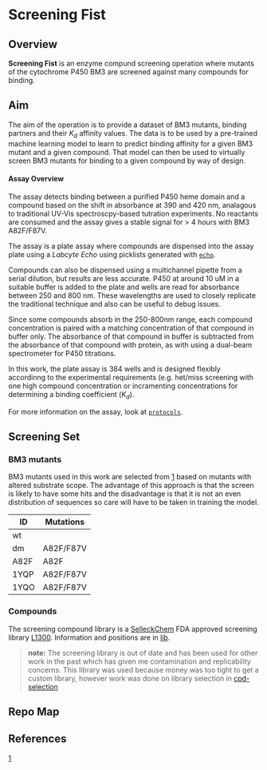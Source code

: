 # Screening Fist

## Overview

**Screening Fist** is an enzyme compund screening operation where mutants of the cytochrome P450 BM3 are screened against many compounds for binding. 

## Aim

The aim of the operation is to provide a dataset of BM3 mutants, binding partners and their $K_d$ affinity values. The data is to be used by a pre-trained machine learning model to learn to predict binding affinity for a given BM3 mutant and a given compound. That model can then be used to virtually screen BM3 mutants for binding to a given compound by way of design.


#### Assay Overview

The assay detects binding between a purified P450 heme domain and a compound based on the shift in absorbance at 390 and 420 nm, analagous to traditional UV-Vis spectroscpy-based tutration experiments. No reactants are consumed and the assay gives a stable signal for > 4 hours with BM3 A82F/F87V. 

The assay is a plate assay where compounds are dispensed into the assay plate using a *Labcyte Echo* using picklists generated with [`echo`](https://github.com/jamesengleback/echo). 

Compounds can also be dispensed using a multichannel pipette from a serial dilution, but results are less accurate. 
P450 at around 10 uM in a suitable buffer is added to the plate and wells are read for absorbance between 250 and 800 nm. 
These wavelengths are used to closely replicate the traditional technique and also can be useful to debug issues.

Since some compounds absorb in the 250-800nm range, each compound concentration is paired with a matching concentration of that compound in buffer only. The absorbance of that compound in buffer is subtracted from the absorbance of that compound with protein, as with using a dual-beam spectrometer for P450 titrations.

In this work, the plate assay is 384 wells and is designed flexibly accordinng to the experimental requirements (e.g. het/miss screening with one high compound concentration or incramenting concentrations for determining a binding coefficient ($K_d$).

For more information on the assay, look at [`protocols`](docs/docs/protocol.md).

## Screening Set

### BM3 mutants

BM3 mutants used in this work are selected from [1](wong) based on mutants with altered substrate scope. The advantage of this approach is that the screen is likely to have some hits and the disadvantage is that it is not an even distribution of sequences so care will have to be taken in training the model.

| ID   | Mutations |
|------|-----------|
| wt   |           |
| dm   | A82F/F87V |
| A82F | A82F      |
| 1YQP | A82F/F87V |
| 1YQO | A82F/F87V |

### Compounds 

The screening compound library is a [SelleckChem](https://www.selleckchem.com/) FDA approved screening library [L1300](https://www.selleckchem.com/screening/fda-approved-drug-library.html). Information and positions are in [lib](lib). 

> **note:** The screening library is out of date and has been used for other work in the past which has given me contamination and replicability concerns. This library was used because money was too tight to get a custom library, however work was done on library selection in [cpd-selection](dead)

## Repo Map

## References

[1](wong) 
